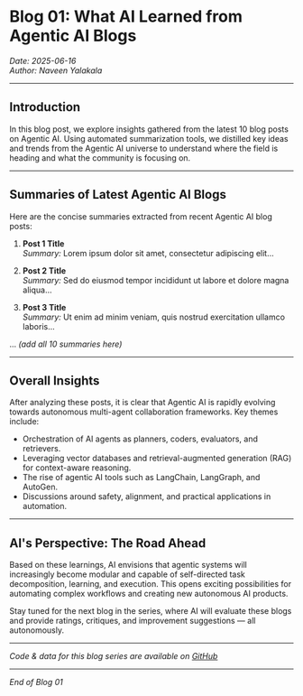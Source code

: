 # Blog 01: What AI Learned from Agentic AI Blogs

*Date: 2025-06-16*  
*Author: Naveen Yalakala*

---

## Introduction

In this blog post, we explore insights gathered from the latest 10 blog posts on Agentic AI. Using automated summarization tools, we distilled key ideas and trends from the Agentic AI universe to understand where the field is heading and what the community is focusing on.

---

## Summaries of Latest Agentic AI Blogs

Here are the concise summaries extracted from recent Agentic AI blog posts:

1. **Post 1 Title**  
_Summary:_ Lorem ipsum dolor sit amet, consectetur adipiscing elit...

2. **Post 2 Title**  
_Summary:_ Sed do eiusmod tempor incididunt ut labore et dolore magna aliqua...

3. **Post 3 Title**  
_Summary:_ Ut enim ad minim veniam, quis nostrud exercitation ullamco laboris...

... *(add all 10 summaries here)*

---

## Overall Insights

After analyzing these posts, it is clear that Agentic AI is rapidly evolving towards autonomous multi-agent collaboration frameworks. Key themes include:

- Orchestration of AI agents as planners, coders, evaluators, and retrievers.
- Leveraging vector databases and retrieval-augmented generation (RAG) for context-aware reasoning.
- The rise of agentic AI tools such as LangChain, LangGraph, and AutoGen.
- Discussions around safety, alignment, and practical applications in automation.

---

## AI's Perspective: The Road Ahead

Based on these learnings, AI envisions that agentic systems will increasingly become modular and capable of self-directed task decomposition, learning, and execution. This opens exciting possibilities for automating complex workflows and creating new autonomous AI products.

Stay tuned for the next blog in the series, where AI will evaluate these blogs and provide ratings, critiques, and improvement suggestions — all autonomously.

---

*Code & data for this blog series are available on [GitHub](https://github.com/Yalakala-Naveen/agentic-ai-blog-series)*

---

*End of Blog 01*
